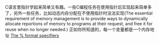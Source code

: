C语言里指针学起来简单又有趣。一些C编程任务在使用指针后实现起来简单多了，另外一些任务，比如动态内存分配在不使用指针时没法实现(The essential requirement of memory management is to provide ways to dynamically allocate reportions of memory to programs at their request, and free it for reuse when no longer needed.)
正如你所知道的，每一个变量都是一个内存地址
[The % format specifiers](https://www.le.ac.uk/users/rjm1/cotter/page_30.htm)
